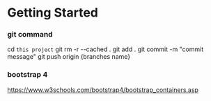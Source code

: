 # Getting Started

### git command
cd `this project`
git rm -r --cached .
git add .
git commit -m "commit message"
git push origin {branches name}



### bootstrap 4
https://www.w3schools.com/bootstrap4/bootstrap_containers.asp